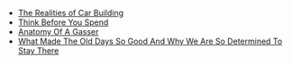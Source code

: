 - [The Realities of Car Building](https://youtu.be/jRenzlheSx0)
- [Think Before You Spend](https://youtu.be/rm0ikxqBMmU)
- [Anatomy Of A Gasser](https://youtu.be/4cUvgRBq9Fo)
- [What Made The Old Days So Good And Why We Are So Determined To Stay There](https://youtu.be/Tym5FymMkg4)
